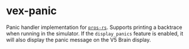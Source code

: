 # vex-panic

Panic handler implementation for [`pros-rs`](https://crates.io/crates/pros-rs).
Supports printing a backtrace when running in the simulator.
If the `display_panics` feature is enabled, it will also display the panic message on the V5 Brain display.
